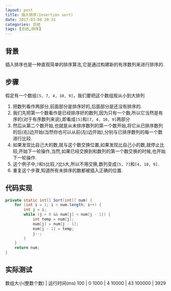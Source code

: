 ```yaml
---
layout: post
title: 插入排序(Insertion sort)
date: 2017-03-08 20:31
categories: 总结
tags: [总结,排序]
---
```

## 背景
插入排序也是一种直观简单的排序算法,它是通过构建新的有序数列来进行排序的.
## 步骤
假定有一个数组`[5, 7, 4, 10, 9]`，我们要把这个数组按从小到大排列
1. 把数列看作两部分,前面部分是排序好的,后面部分是还没有排序的.
2. 我们先把第一个数看作是已经排序好的数列,因为只有一个数,所以它当然是有序的(对于有序数列来说),即看成`[5]`和`[7, 4, 10, 9]`两部分
3. 然后从第二个数开始,也就是从未排序数列的第一个数开始,将它从已排序数列的后(右)边开始(当然你也可以从前(左)边开始),分别与已排序数列的每一个数进行比较.
4. 如果发现比自己大的数,就与这个数交换位置,如果发现比自己小的数,就停止比较,开始下一轮操作,当然,如果已经交换到和数列的第一个数交换的时候,也开始下一轮操作.
5. 这个例子中,`7`和`5`比较,`7`比`5`大,所以不用交换,数列变成`[5, 7]`和`[4, 10, 9]`.
6. 重复这个步骤,知道所有未排序的数都被插入正确的位置.

## 代码实现
```java
private static int[] Sort(int[] num) {
    for (int i = 1; i < num.length; i++) {
        int j = i;
        while (j > 0 && num[j] < num[j - 1]) {
            int temp = num[j];
            num[j] = num[j - 1];
            num[j - 1] = temp;
            j--;
        }
    }
    return num;
}
```
## 实际测试

数组大小(整数个数) | 运行时间(ms)
100 | 0
1000 | 4
10000 | 43
100000 | 3929